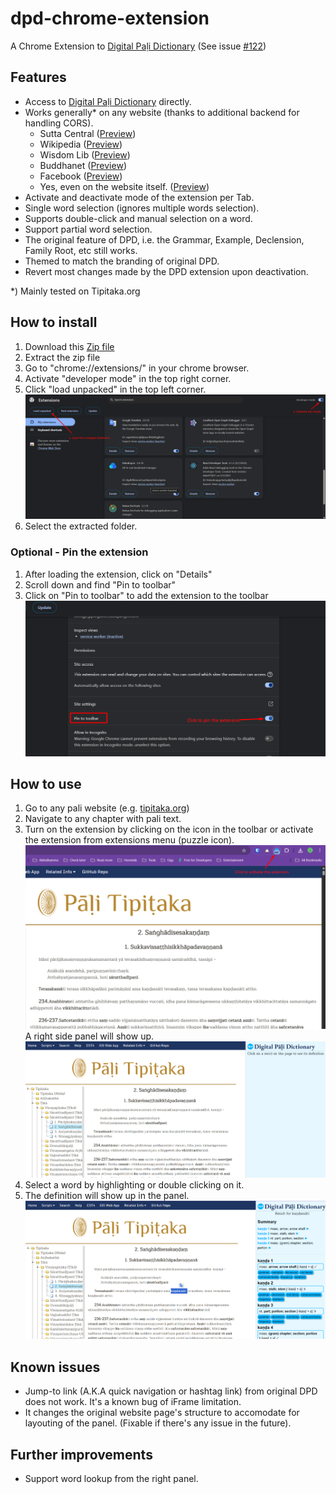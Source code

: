 # dpd-chrome-extension

A Chrome Extension to [Digital Paḷi Dictionary](https://github.com/digitalpalidictionary) (See issue [#122](https://github.com/digitalpalidictionary/dpd-db/issues/122))

## Features

- Access to [Digital Paḷi Dictionary](https://github.com/digitalpalidictionary) directly.
- Works generally\* on any website (thanks to additional backend for handling CORS).
  - Sutta Central ([Preview](https://github.com/jordiyapz/dpd-chrome-extension/blob/main/docs/Screenshot_6.png))
  - Wikipedia ([Preview](https://github.com/jordiyapz/dpd-chrome-extension/blob/main/docs/Screenshot_2.png))
  - Wisdom Lib ([Preview](https://github.com/jordiyapz/dpd-chrome-extension/blob/main/docs/Screenshot_3.png))
  - Buddhanet ([Preview](https://github.com/jordiyapz/dpd-chrome-extension/blob/main/docs/Screenshot_4.png))
  - Facebook ([Preview](https://github.com/jordiyapz/dpd-chrome-extension/blob/main/docs/Screenshot_5.png))
  - Yes, even on the website itself. ([Preview](https://github.com/jordiyapz/dpd-chrome-extension/blob/main/docs/Screenshot_1.png))
- Activate and deactivate mode of the extension per Tab.
- Single word selection (ignores multiple words selection).
- Supports double-click and manual selection on a word.
- Support partial word selection.
- The original feature of DPD, i.e. the Grammar, Example, Declension, Family Root, etc still works.
- Themed to match the branding of original DPD.
- Revert most changes made by the DPD extension upon deactivation.

\*) Mainly tested on Tipitaka.org

## How to install

1. Download this [Zip file](https://github.com/jordiyapz/dpd-chrome-extension/releases/download/v1.0-beta/dpd-chrome.zip)
2. Extract the zip file
3. Go to "chrome://extensions/" in your chrome browser.
4. Activate "developer mode" in the top right corner.
5. Click "load unpacked" in the top left corner.
   ![Install extension](https://github.com/jordiyapz/dpd-chrome-extension/blob/main/docs/How-to-1.png)
6. Select the extracted folder.

### Optional - Pin the extension

1. After loading the extension, click on "Details"
2. Scroll down and find "Pin to toolbar"
3. Click on "Pin to toolbar" to add the extension to the toolbar
   ![Pin extension](https://github.com/jordiyapz/dpd-chrome-extension/blob/main/docs/How-to-2.png)

## How to use

1. Go to any pali website (e.g. [tipitaka.org](https://tipitaka.org/romn/#1556))
2. Navigate to any chapter with pali text.
3. Turn on the extension by clicking on the icon in the toolbar or activate the extension from extensions menu (puzzle icon).
   ![Activate extension](https://github.com/jordiyapz/dpd-chrome-extension/blob/main/docs/How-to-3.png)
   A right side panel will show up.
   ![Right side panel screenshot](https://github.com/jordiyapz/dpd-chrome-extension/blob/main/docs/Sidepanel-init.png)
4. Select a word by highlighting or double clicking on it.
5. The definition will show up in the panel.
   ![Right side panel result](https://github.com/jordiyapz/dpd-chrome-extension/blob/main/docs/Sidepanel-result.png)

## Known issues

- Jump-to link (A.K.A quick navigation or hashtag link) from original DPD does not work. It's a known bug of iFrame limitation.
- It changes the original website page's structure to accomodate for layouting of the panel. (Fixable if there's any issue in the future).

## Further improvements

- Support word lookup from the right panel.
